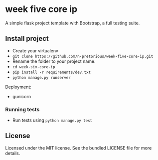 # week five core ip
A simple flask project template with Bootstrap, a full testing suite.

## Install project

- Create your virtualenv
- `git clone https://github.com/n-pretorious/week-five-core-ip.git`
- Rename the folder to your project name.
- `cd week-six-core-ip`
- `pip install -r requirements/dev.txt`
- `python manage.py runserver`


Deployment:
- gunicorn

### Running tests
- Run tests using  `python manage.py test`


## License
Licensed under the MIT license. See the bundled LICENSE file for more details.